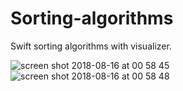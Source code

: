 # Sorting-algorithms

Swift sorting algorithms with visualizer.

![screen shot 2018-08-16 at 00 58 45](https://user-images.githubusercontent.com/32716620/44175676-9c9d9100-a0ef-11e8-98fa-4b078788a72c.png)
![screen shot 2018-08-16 at 00 58 48](https://user-images.githubusercontent.com/32716620/44175701-b0e18e00-a0ef-11e8-89bf-1fa4299912b3.png)
